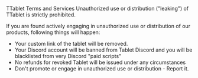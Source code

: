 TTablet Terms and Services
Unauthorized use or distribution ("leaking") of TTablet is strictly prohibited.

If you are found actively engaging in unauthorized use or distribution of our products, following things will happen:

* Your custom link of the tablet will be removed.
* Your Discord account will be banned from Tablet Discord and you will be blacklisted from very Discord "paid scripts"
* No refunds for revoked Tablet will be issued under any circumstances
* Don't promote or engage in unauthorized use or distribution - Report it.
